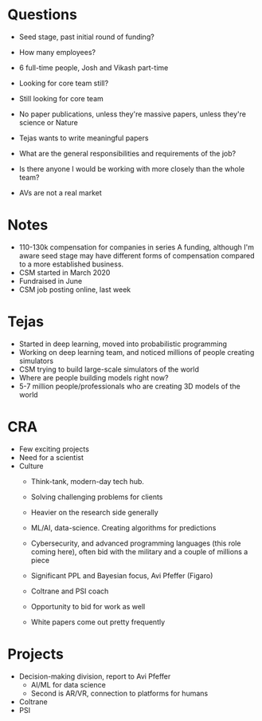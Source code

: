 # Questions

* Seed stage, past initial round of funding?

* How many employees?
* 6 full-time people, Josh and Vikash part-time

* Looking for core team still?
* Still looking for core team

* No paper publications, unless they're massive papers, unless they're science or Nature
* Tejas wants to write meaningful papers
 
* What are the general responsibilities and requirements of the job?
* Is there anyone I would be working with more closely than the whole team?
* AVs are not a real market


# Notes

* 110-130k compensation for companies in series A funding, although I'm aware
  seed stage may have different forms of compensation compared to a more
  established business.
* CSM started in March 2020
* Fundraised in June
* CSM job posting online, last week

# Tejas
* Started in deep learning, moved into probabilistic programming
* Working on deep learning team, and noticed millions of people creating simulators
* CSM trying to build large-scale simulators of the world
* Where are people building models right now?
* 5-7 million people/professionals who are creating 3D models of the world


# CRA
* Few exciting projects
* Need for a scientist
* Culture
    * Think-tank, modern-day tech hub.
    * Solving challenging problems for clients
    * Heavier on the research side generally
    * ML/AI, data-science. Creating algorithms for predictions
    * Cybersecurity, and advanced programming languages (this role coming here),
      often bid with the military and a couple of millions a piece
    * Significant PPL and Bayesian focus, Avi Pfeffer (Figaro)

    * Coltrane and PSI coach
    * Opportunity to bid for work as well
    * White papers come out pretty frequently

# Projects
* Decision-making division, report to Avi Pfeffer
    * AI/ML for data science
    * Second is AR/VR, connection to platforms for humans
* Coltrane
* PSI
